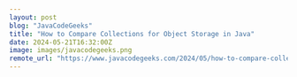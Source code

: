 ```yaml
---
layout: post
blog: "JavaCodeGeeks"
title: "How to Compare Collections for Object Storage in Java"
date: 2024-05-21T16:32:00Z
image: images/javacodegeeks.png
remote_url: "https://www.javacodegeeks.com/2024/05/how-to-compare-collections-for-object-storage-in-java.html"
---
```

